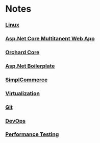 # Notes

### [Linux](https://github.com/muratcabuk/Notes/blob/master/Linux.md)
### [Asp.Net Core Multitanent Web App](https://github.com/muratcabuk/Notes/blob/master/AspNetCoreMultitanency.md)
### [Orchard Core](https://github.com/muratcabuk/Notes/blob/master/OrchardCore.md)
### [Asp.Net Boilerplate](https://github.com/muratcabuk/Notes/blob/master/AspNetBoilerplate.md)
### [SimplCommerce](https://github.com/muratcabuk/Notes/blob/master/SimplCommerce.md)
### [Virtualization](https://github.com/muratcabuk/Notes/blob/master/Virtualization.md)
### [Git](https://github.com/muratcabuk/Notes/blob/master/gitTutorial.md)
### [DevOps](https://github.com/muratcabuk/Notes/blob/master/DevOps.md)
### [Performance Testing](https://github.com/muratcabuk/Notes/blob/master/PerformanceTesting.md)

